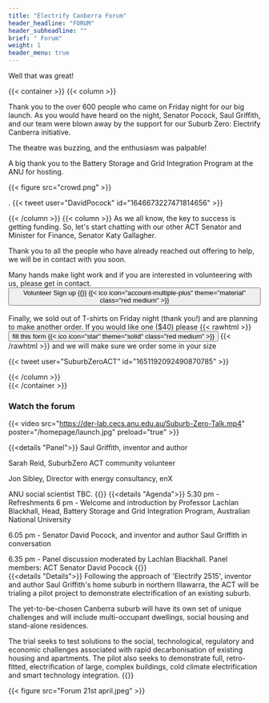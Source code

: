 ```yaml
---
title: "Electrify Canberra Forum"
header_headline: "FORUM"
header_subheadline: ""
brief: " Forum"
weight: 1 
header_menu: true
---  
```

 
Well that was great!
 

 {{< container >}}
{{< column >}}
 

Thank you to the over 600 people who came on Friday night for our big launch. As you would have heard on the night, Senator Pocock, Saul Griffith, and our team were blown away by the support for our Suburb Zero: Electrify Canberra initiative.

The theatre was buzzing, and the enthusiasm was palpable!


A big thank you to the Battery Storage and Grid Integration Program at the ANU for hosting.



{{< figure src="crowd.png"   >}}

 


 

.
  {{< tweet user="DavidPocock" id="1646673227471814656" >}}


 
 


 
{{< /column >}}
{{< column >}}
As we all know, the key to success is getting funding. So, let's start chatting with our other ACT Senator and Minister for Finance, Senator Katy Gallagher.



 

Thank you to all the people who have already reached out offering to help, we will be in contact with you soon.

Many hands make light work and if you are interested in volunteering with us, please get in  contact. <a href="https://www.surveymonkey.com/r/SZVolunteer"><button  >
 Volunteer Sign up {{<ico notebook>}} {{< ico icon="account-multiple-plus" theme="material" class="red medium" >}}</button> </a> 
 <br><br>
Finally, we sold out of T-shirts on Friday night (thank you!) and are planning to make another order. If you would like one ($40) please
   {{< rawhtml >}} 
<a href="https://www.surveymonkey.com/r/SZtshirts"><button  > fill this form {{< ico icon="star" theme="solid" class="red medium" >}}</button></a>
 {{< /rawhtml >}}  and we will make sure we order some in your size
 
   {{< tweet user="SuburbZeroACT" id="1651192092490870785" >}}

{{< /column >}}  
   {{< /container >}}
   
    
 ### Watch the forum
  
 {{< video src="https://der-lab.cecs.anu.edu.au/Suburb-Zero-Talk.mp4"   poster="/homepage/launch.jpg" preload="true"   >}}   
 
 

  
   
 {{<details  "Panel">}}
Saul Griffith, inventor and author

Sarah Reid, SuburbZero ACT community volunteer

Jon Sibley, Director with energy consultancy, enX

ANU social scientist TBC.
{{</details>}} 
{{<details "Agenda">}}
 5.30 pm - Refreshments
 6 pm - Welcome and introduction by Professor Lachlan Blackhall, Head, Battery Storage and  Grid Integration Program, Australian National University

6.05 pm - Senator David Pocock, and inventor and author Saul Griffith in conversation

6.35 pm - Panel discussion moderated by Lachlan Blackhall. Panel members:
ACT Senator David Pocock
{{</details>}} 	
{{<details  "Details">}}
Following the approach of 'Electrify 2515', inventor and author Saul Griffith's home suburb in northern Illawarra, the ACT will be trialing a pilot project to demonstrate electrification of an existing suburb.

The yet-to-be-chosen Canberra suburb will have its own set of unique challenges and will include multi-occupant dwellings, social housing and stand-alone residences.

The trial seeks to test solutions to the social, technological, regulatory and economic challenges associated with rapid decarbonisation of existing housing and apartments. The pilot also seeks to demonstrate full, retro-fitted, electrification of large, complex buildings, cold climate electrification and smart technology integration.
{{</details>}} 	

{{< figure src="Forum 21st april.jpeg"   >}}
 



